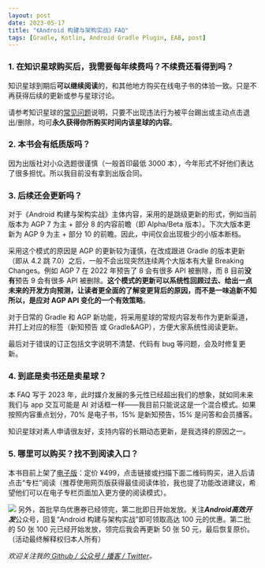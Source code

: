```yaml
---
layout: post
date: 2023-05-17
title: "《Android 构建与架构实战》FAQ"
tags: [Gradle, Kotlin, Android Gradle Plugin, EAB, post]
---
```



### 1. 在知识星球购买后，我需要每年续费吗？不续费还看得到吗？

知识星球到期后**可以继续阅读**的，和其他地方购买在线电子书的体验一致。只是不再获得后续的更新或参与星球讨论。

请参考知识星球的[常见问题](https://help.zsxq.com/howto/faq/user#xing-qiu-dao-qi-hou-hai-neng-bu-neng-cha-kan-zhi-qian-de-nei-rong)说明，只要不出现违法行为被平台踢出或主动点击退出/删除，均可**永久获得你所购买时间内该星球的内容**。


### 2. 本书会有纸质版吗？

因为出版社对小众选题很谨慎（一般首印最低 3000 本），今年形式不好他们表达了很多担忧。所以我目前没有拿到出版合同。


### 3. 后续还会更新吗？

对于《Android 构建与架构实战》主体内容，采用的是跳级更新的形式，例如当前版本为 AGP 7 为主 + 部分 8 的内容前瞻（即 Alpha/Beta 版本）。下次大版本更新为 AGP 9 为主 + 部分 10 的前瞻。因此，中间仅会出现极少的小版本断档。

采用这个模式的原因是 AGP 的更新较为谨慎，在改成跟进 Gradle 的版本更新（即从 4.2 跳 7.0）之后，一般不会出现突然连续两个大版本有大量 Breaking Changes。例如 AGP 7 在 2022 年预告了 8 会有很多 API 被删除，而 8 目前**没有**预告 9 会有很多 API 被删除。**这个模式的更新可以系统性回顾过去、给出一点未来的开发方向预测，让读者更全面的了解变更背后的原因，而不是一味追新不知所以，是应对 AGP API 变化的一个有效策略**。

对于日常的 Gradle 和 AGP 新功能，将采用星球的常规内容发布作为更新渠道，并打上对应的标签（新知预告 或 Gradle&AGP），方便大家系统性阅读更新。

最后对于错误的订正包括文字说明不清楚、代码有 bug 等问题，会及时修复更新。


### 4. 到底是卖书还是卖星球？

本 FAQ 写于 2023 年，此时媒介发展的多元性已经超出我们的想象，就如同未来我们与 app 交互可能是 AI 对话框一样——我目前只能说这是一个混合模式。如果按照内容重点划分，70% 是电子书，15% 是新知预告，15% 是问答和会员播客。

知识星球对素人申请很友好，支持内容的长期动态更新，是我选择的原因之一。


### 5. 哪里可以购买？找不到阅读入口？

本书目前上架了[电子版](https://t.zsxq.com/0eF9jWLpY)：定价 ¥499，点击链接或扫描下面二维码购买，进入后请点击“专栏”阅读（推荐使用网页版获得最佳阅读体验，我也提了功能改进建议，希望他们可以在电子专栏页面加入更方便的阅读模式）。

![](https://2bab-images.lastmayday.com/51112188854524T3.JPG?imageslim)
另外，首批早鸟优惠券已经领完，第二批即日开始发放。关注***Android高效开发***公众号，回复“Android 构建与架构实战”即可领取高达 100 元的优惠。第二批的 50 张 100 元已经开始发放，领完后我会再更新 50 张 50 元，最后恢复原价。（活动最终解释权归本人所有）

*欢迎关注我的[ Github / 公众号 / 播客 / Twitter](/zh)。*


